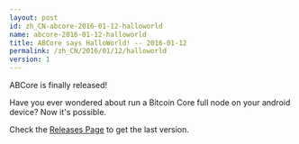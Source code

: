 ```yaml
---
layout: post
id: zh_CN-abcore-2016-01-12-halloworld
name: abcore-2016-01-12-halloworld
title: ABCore says HalloWorld! -- 2016-01-12
permalink: /zh_CN/2016/01/12/halloworld
version: 1
---
```

ABCore is finally released!

Have you ever wondered about run a Bitcoin Core full node on your android device? Now it's possible.

Check the [Releases Page]({{site.baseurl}}/zh_CN/releases) to get the last version.

